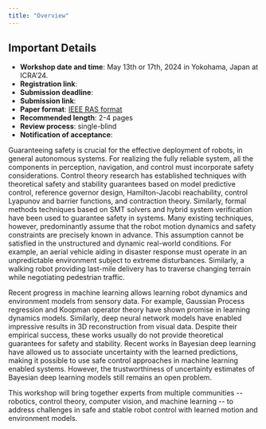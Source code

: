 ```yaml
---
title: "Overview"
---
```


## Important Details

* **Workshop date and time**: May 13th or 17th, 2024 in Yokohama, Japan at ICRA’24.
* **Registration link**: 
* **Submission deadline**: 
* **Submission link**: 
* **Paper format**: [IEEE RAS format](http://ras.papercept.net/conferences/support/support.php)
* **Recommended length**: 2-4 pages
* **Review process**: single-blind
* **Notification of acceptance**: 

Guaranteeing safety is crucial for the effective deployment of robots, in general autonomous systems. For realizing the fully reliable system, all the components in perception, navigation, and control must incorporate safety considerations. Control theory research has established techniques with theoretical safety and stability guarantees based on model predictive control, reference governor design, Hamilton-Jacobi reachability, control Lyapunov and barrier functions, and contraction theory. Similarly, formal methods techniques based on SMT solvers and hybrid system verification have been used to guarantee safety in systems. Many existing techniques, however, predominantly assume that the robot motion dynamics and safety constraints are precisely known in advance. This assumption cannot be satisfied in the unstructured and dynamic real-world conditions. For example, an aerial vehicle aiding in disaster response must operate in an unpredictable environment subject to extreme disturbances. Similarly, a walking robot providing last-mile delivery has to traverse changing terrain while negotiating pedestrian traffic.

Recent progress in machine learning allows learning robot dynamics and environment models from sensory data. For example, Gaussian Process regression and Koopman operator theory have shown promise in learning dynamics models. Similarly, deep neural network models have enabled impressive results in 3D reconstruction from visual data. Despite their empirical success, these works usually do not provide theoretical guarantees for safety and stability. Recent works in Bayesian deep learning have allowed us to associate uncertainty with the learned predictions, making it possible to use safe control approaches in machine learning enabled systems. However, the trustworthiness of uncertainty estimates of Bayesian deep learning models still remains an open problem.

This workshop will bring together experts from multiple communities -- robotics, control theory, computer vision, and machine learning -- to address challenges in safe and stable robot control with learned motion and environment models.
